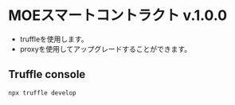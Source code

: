 # MOEスマートコントラクト v.1.0.0

- truffleを使用します。
- proxyを使用してアップグレードすることができます。

## Truffle console

```console
npx truffle develop
```
